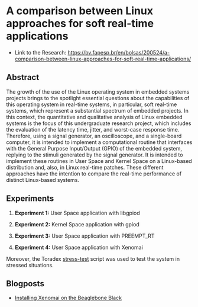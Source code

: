 # A comparison between Linux approaches for soft real-time applications

- Link to the Research: https://bv.fapesp.br/en/bolsas/200524/a-comparison-between-linux-approaches-for-soft-real-time-applications/

## Abstract

The growth of the use of the Linux operating system in embedded systems projects brings to the spotlight essential questions about the capabilities of this operating system in real-time systems, in particular, soft real-time systems, which represent a substantial spectrum of embedded projects. In this context, the quantitative and qualitative analysis of Linux embedded systems is the focus of this undergraduate research project, which includes the evaluation of the latency time, jitter,
and worst-case response time. Therefore, using a signal generator, an oscilloscope, and a single-board computer, it is intended to implement a computational routine that interfaces with the General Purpose Input/Output (GPIO) of the embedded system, replying to the stimuli generated by the signal generator. It is intended to implement these routines in User Space and Kernel Space on a Linux-based distribution and, also, in Linux real-time patches. These different approaches have
the intention to compare the real-time performance of distinct Linux-based systems.

## Experiments

1. **Experiment 1:** User Space application with libgpiod

2. **Experiment 2:** Kernel Space application with gpiod

3. **Experiment 3:** User Space application with PREEMPT_RT

4. **Experiment 4:** User Space application with Xenomai

Moreover, the Toradex [stress-test](https://github.com/toradex/rt-validation) script
was used to test the system in stressed situations.

## Blogposts

- [Installing Xenomai on the Beaglebone Black](https://mairacanal.github.io/install-xenomai-beaglebone-black/)
